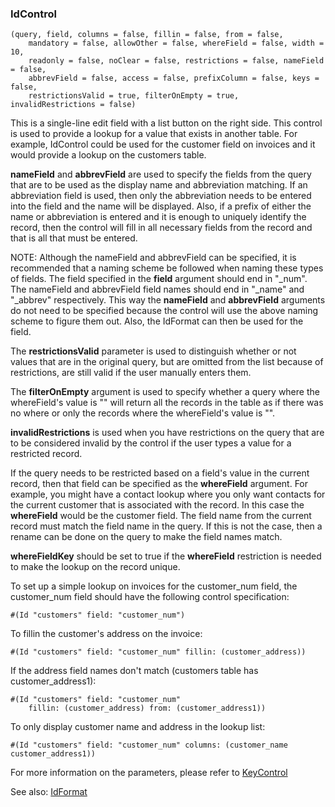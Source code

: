 ### IdControl

``` suneido
(query, field, columns = false, fillin = false, from = false,
    mandatory = false, allowOther = false, whereField = false, width = 10, 
    readonly = false, noClear = false, restrictions = false, nameField = false, 
    abbrevField = false, access = false, prefixColumn = false, keys = false,
    restrictionsValid = true, filterOnEmpty = true, invalidRestrictions = false)
```

This is a single-line edit field with a list button on the right side. This 
control is used to provide a lookup for a value that exists in another table. 
For example, IdControl could be used for the customer field on invoices and it 
would provide a lookup on the customers table.

**nameField** and **abbrevField** are used to specify the fields from the query that are to be used as the display name and abbreviation matching.  If an abbreviation field is used, then only the abbreviation needs to be entered into the field and the name will be displayed. Also, if a prefix of either the name or abbreviation is entered and it is enough to uniquely identify the record, then the control will fill in all necessary fields from the record and that is all that must be entered.

NOTE: Although the nameField and abbrevField can be specified, it is recommended that a naming scheme be followed when naming these types of fields.  The field specified in the **field** argument should end in "_num".  The nameField and abbrevField field names should end in "_name" and "_abbrev" respectively.  This way the **nameField** and **abbrevField** arguments do not need to be specified because the control will use the above naming scheme to figure them out. Also, the IdFormat can then be used for the field.

The **restrictionsValid** parameter is used to distinguish whether or not values that are in the original query, but are omitted from the list because of restrictions, are still valid if the user manually enters them.

The **filterOnEmpty** argument is used to specify whether a query where the whereField's value is "" will return all the records in the table as if there was no where or only the records where the whereField's value is "". 

**invalidRestrictions** is used when you have restrictions on the query that are to be considered invalid by the control if the user types a value for a restricted record.

If the query needs to be restricted based on a field's value in the current record, then that field can be specified as the **whereField** argument. For example, you might have a contact lookup where you only want contacts for the current customer that is associated with the record. In this case the **whereField** would be the customer field. The field name from the current record must match the field name in the query. If this is not the case, then a rename can be done on the query to make the field names match.

**whereFieldKey** should be set to true if the **whereField** restriction is needed to make the lookup on the record unique.

To set up a simple lookup on invoices for the customer_num field, the customer_num field should have the following control specification: 

``` suneido
#(Id "customers" field: "customer_num")
```

To fillin the customer's address on the invoice:

``` suneido
#(Id "customers" field: "customer_num" fillin: (customer_address))
```

If the address field names don't match (customers table has customer_address1):

``` suneido
#(Id "customers" field: "customer_num"
    fillin: (customer_address) from: (customer_address1))
```

To only display customer name and address in the lookup list:

``` suneido
#(Id "customers" field: "customer_num" columns: (customer_name customer_address1))
```

For more information on the parameters, please refer to 
[KeyControl](<KeyControl.md>)

See also:
[IdFormat](<../../Reports/Reference/IdFormat.md>)